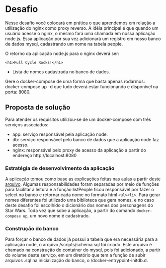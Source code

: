 # Desafio

Nesse desafio você colocará em prática o que aprendemos em relação a utilização do nginx como proxy reverso. A idéia principal é que quando um usuário acesse o nginx, o mesmo fará uma chamada em nossa aplicação node.js. Essa aplicação por sua vez adicionará um registro em nosso banco de dados mysql, cadastrando um nome na tabela people.

O retorno da aplicação node.js para o nginx deverá ser:

`<h1>Full Cycle Rocks!</h1>`

- Lista de nomes cadastrada no banco de dados.

Gere o docker-compose de uma forma que basta apenas rodarmos: docker-compose up -d que tudo deverá estar funcionando e disponível na porta: 8080.

## Proposta de solução

Para atender os requisitos utilizou-se de um docker-compose com três serviços associados:
- app: serviço responsável pela aplicação node.
- db: serviço responsável pelo banco de dados que a aplicação node faz acesso.
- nginx: responsável pelo proxy de acesso da aplicação a partir do endereço http://localhost:8080

### Estratégia de desenvolvimento da aplicação

A aplicação tomou como base as explicações feitas nas aulas a partir deste [arquivo](https://github.com/codeedu/fullcycle2.0-devops-docker/blob/main/node/index.js).
Algumas responsabilidades foram separadas por meio de funções para facilitar a leitura e a função listPeople ficou responsável por fazer o select no banco e retornar cada nome no formato html `<ul><li>`. Para gerar nomes diferentes foi utilizado uma biblioteca que gera nomes, e no caso deste desafio foi escolhido o dicionário dos nomes dos personagens do Star Wars.
Toda vez que sobe a aplicação, a partir do comando `docker-compose up`, um novo nome é cadastrado.

### Construção do banco

Para forçar o banco de dados já possui a tabela que era necessária para a aplicação node, o arquivo /scripts/schema.sql foi criado. Este arquivo é chamado na construção do container do mysql, pois
foi adicionado, a partir do volume deste serviço, em um diretório que tem a função de subir arquivos .sql na inicialização do banco, o /docker-entrypoint-initdb.d.


